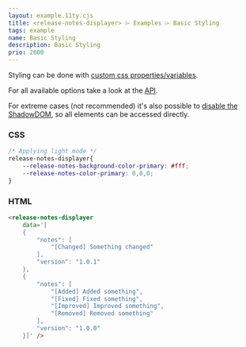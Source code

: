 ```yaml
---
layout: example.11ty.cjs
title: <release-notes-displayer> ⌲ Examples ⌲ Basic Styling
tags: example
name: Basic Styling
description: Basic Styling
prio: 2000
---
```



Styling can be done with [custom css properties/variables](https://developer.mozilla.org/en-US/docs/Web/CSS/Using_CSS_custom_properties).

For all available options take a look at the [API](../../api#Properties-styles).

For extreme cases (not recommended) it's also possible to [disable the ShadowDOM](../../api#Attributes-disableShadowDOM), so all elements can be accessed directly.

<style>
    release-notes-displayer{
        --release-notes-background-color-primary: #fff;
        --release-notes-color-primary: 0,0,0;
    }
</style>
<release-notes-displayer 
    data='[
    {
        "notes": [
            "[Changed] Something changed"
        ],
        "version": "1.0.1"
    },
    {
        "notes": [
            "[Added] Added something",
            "[Fixed] Fixed something",
            "[Improved] Improved something",
            "[Removed] Removed something"
        ],
        "version": "1.0.0"
    }]' />

<h3>CSS</h3>

```css
/* Applying light mode */
release-notes-displayer{
    --release-notes-background-color-primary: #fff;
    --release-notes-color-primary: 0,0,0;
}
```

<h3>HTML</h3>

```html
<release-notes-displayer 
    data='[
    {
        "notes": [
            "[Changed] Something changed"
        ],
        "version": "1.0.1"
    },
    {
        "notes": [
            "[Added] Added something",
            "[Fixed] Fixed something",
            "[Improved] Improved something",
            "[Removed] Removed something"
        ],
        "version": "1.0.0"
    }]' />
```
